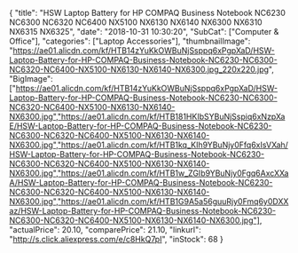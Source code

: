 {
	"title": "HSW Laptop Battery for HP COMPAQ Business Notebook NC6230 NC6300 NC6320 NC6400 NX5100 NX6130 NX6140 NX6300 NX6310 NX6315 NX6325",
	"date": "2018-10-31 10:30:20",
	"SubCat": ["Computer & Office"],
	"categories": ["Laptop Accessories"],
	"thumbnailImage": "https://ae01.alicdn.com/kf/HTB14zYuKkOWBuNjSsppq6xPgpXaD/HSW-Laptop-Battery-for-HP-COMPAQ-Business-Notebook-NC6230-NC6300-NC6320-NC6400-NX5100-NX6130-NX6140-NX6300.jpg_220x220.jpg",
	"BigImage": ["https://ae01.alicdn.com/kf/HTB14zYuKkOWBuNjSsppq6xPgpXaD/HSW-Laptop-Battery-for-HP-COMPAQ-Business-Notebook-NC6230-NC6300-NC6320-NC6400-NX5100-NX6130-NX6140-NX6300.jpg","https://ae01.alicdn.com/kf/HTB181HKIbSYBuNjSspiq6xNzpXaE/HSW-Laptop-Battery-for-HP-COMPAQ-Business-Notebook-NC6230-NC6300-NC6320-NC6400-NX5100-NX6130-NX6140-NX6300.jpg","https://ae01.alicdn.com/kf/HTB1kq_KIh9YBuNjy0Ffq6xIsVXah/HSW-Laptop-Battery-for-HP-COMPAQ-Business-Notebook-NC6230-NC6300-NC6320-NC6400-NX5100-NX6130-NX6140-NX6300.jpg","https://ae01.alicdn.com/kf/HTB1w_ZGIb9YBuNjy0Fgq6AxcXXaA/HSW-Laptop-Battery-for-HP-COMPAQ-Business-Notebook-NC6230-NC6300-NC6320-NC6400-NX5100-NX6130-NX6140-NX6300.jpg","https://ae01.alicdn.com/kf/HTB1G9A5a56guuRjy0Fmq6y0DXXaz/HSW-Laptop-Battery-for-HP-COMPAQ-Business-Notebook-NC6230-NC6300-NC6320-NC6400-NX5100-NX6130-NX6140-NX6300.jpg"],
	"actualPrice": 20.10,
	"comparePrice": 21.10,
	"linkurl": "http://s.click.aliexpress.com/e/c8HkQ7pI",
	"inStock": 68
}
